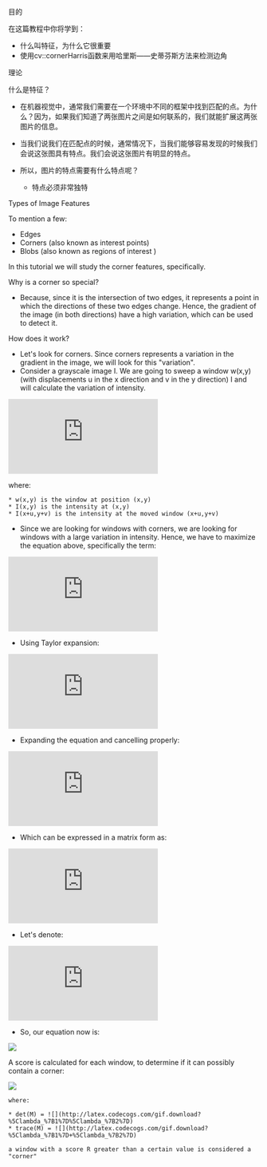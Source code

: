 目的

在这篇教程中你将学到：

* 什么叫特征，为什么它很重要
* 使用cv::cornerHarris函数来用哈里斯——史蒂芬斯方法来检测边角

理论

什么是特征？

* 在机器视觉中，通常我们需要在一个环境中不同的框架中找到匹配的点。为什么？因为，如果我们知道了两张图片之间是如何联系的，我们就能扩展这两张图片的信息。
* 当我们说我们在匹配点的时候，通常情况下，当我们能够容易发现的时候我们会说这张图具有特点。我们会说这张图片有明显的特点。
* 所以，图片的特点需要有什么特点呢？
    
    * 特点必须非常独特

Types of Image Features

To mention a few:

* Edges
* Corners (also known as interest points)
* Blobs (also known as regions of interest )

In this tutorial we will study the corner features, specifically.

Why is a corner so special?

* Because, since it is the intersection of two edges, it represents a point in which the directions of these two edges change. Hence, the gradient of the image (in both directions) have a high variation, which can be used to detect it.

How does it work?

* Let's look for corners. Since corners represents a variation in the gradient in the image, we will look for this "variation".
* Consider a grayscale image I. We are going to sweep a window w(x,y) (with displacements u in the x direction and v in the y direction) I and will calculate the variation of intensity.

![](http://latex.codecogs.com/gif.latex?E%28u%2Cv%29%20%3D%20%5Csum%20_%7Bx%2Cy%7D%20w%28x%2Cy%29%5B%20I%28x+u%2Cy+v%29%20-%20I%28x%2Cy%29%5D%5E%7B2%7D)

where:

    * w(x,y) is the window at position (x,y)
    * I(x,y) is the intensity at (x,y)
    * I(x+u,y+v) is the intensity at the moved window (x+u,y+v)

* Since we are looking for windows with corners, we are looking for windows with a large variation in intensity. Hence, we have to maximize the equation above, specifically the term:

![](http://latex.codecogs.com/gif.latex?%5Csum%20_%7Bx%2Cy%7D%5B%20I%28x+u%2Cy+v%29%20-%20I%28x%2Cy%29%5D%5E%7B2%7D)

* Using Taylor expansion:

![](http://latex.codecogs.com/gif.latex?E%28u%2Cv%29%20%5Capprox%20%5Csum%20_%7Bx%2Cy%7D%5B%20I%28x%2Cy%29%20+%20u%20I_%7Bx%7D%20+%20vI_%7By%7D%20-%20I%28x%2Cy%29%5D%5E%7B2%7D)

* Expanding the equation and cancelling properly:

![](http://latex.codecogs.com/gif.latex?E%28u%2Cv%29%20%5Capprox%20%5Csum%20_%7Bx%2Cy%7D%20u%5E%7B2%7DI_%7Bx%7D%5E%7B2%7D%20+%202uvI_%7Bx%7DI_%7By%7D%20+%20v%5E%7B2%7DI_%7By%7D%5E%7B2%7D)

* Which can be expressed in a matrix form as:

![](http://latex.codecogs.com/gif.latex?E%28u%2Cv%29%20%5Capprox%20%5Cbegin%7Bbmatrix%7D%20u%20%26%20v%20%5Cend%7Bbmatrix%7D%20%5Cleft%20%28%20%5Cdisplaystyle%20%5Csum_%7Bx%2Cy%7D%20w%28x%2Cy%29%20%5Cbegin%7Bbmatrix%7D%20I_x%5E%7B2%7D%20%26%20I_%7Bx%7DI_%7By%7D%20%5C%5C%20I_xI_%7By%7D%20%26%20I_%7By%7D%5E%7B2%7D%20%5Cend%7Bbmatrix%7D%20%5Cright%20%29%20%5Cbegin%7Bbmatrix%7D%20u%20%5C%5C%20v%20%5Cend%7Bbmatrix%7D)

* Let's denote:

![](http://latex.codecogs.com/gif.latex?M%20%3D%20%5Cdisplaystyle%20%5Csum_%7Bx%2Cy%7D%20w%28x%2Cy%29%20%5Cbegin%7Bbmatrix%7D%20I_x%5E%7B2%7D%20%26%20I_%7Bx%7DI_%7By%7D%20%5C%5C%20I_xI_%7By%7D%20%26%20I_%7By%7D%5E%7B2%7D%20%5Cend%7Bbmatrix%7D)

* So, our equation now is:

![](http://latex.codecogs.com/gif.download?E%28u%2Cv%29%20%5Capprox%20%5Cbegin%7Bbmatrix%7D%20u%20%26%20v%20%5Cend%7Bbmatrix%7D%20M%20%5Cbegin%7Bbmatrix%7D%20u%20%5C%5C%20v%20%5Cend%7Bbmatrix%7D)

A score is calculated for each window, to determine if it can possibly contain a corner:

![](http://latex.codecogs.com/gif.download?R%20%3D%20det%28M%29%20-%20k%28trace%28M%29%29%5E%7B2%7D)

    where:

    * det(M) = ![](http://latex.codecogs.com/gif.download?%5Clambda_%7B1%7D%5Clambda_%7B2%7D)
    * trace(M) = ![](http://latex.codecogs.com/gif.download?%5Clambda_%7B1%7D+%5Clambda_%7B2%7D)

    a window with a score R greater than a certain value is considered a "corner"